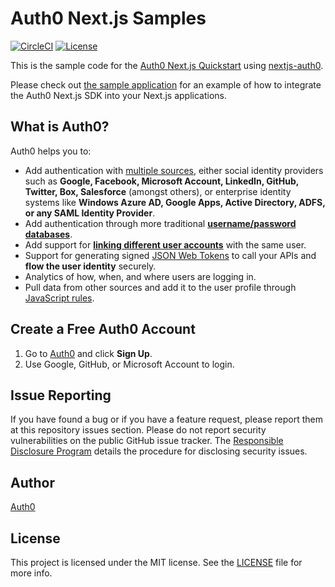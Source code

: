 # Auth0 Next.js Samples

[![CircleCI](https://img.shields.io/circleci/build/github/auth0-samples/auth0-nextjs-samples?style=flat-square)](https://circleci.com/gh/auth0-samples/auth0-nextjs-samples)
[![License](https://img.shields.io/:license-mit-blue.svg?style=flat)](https://opensource.org/licenses/MIT)

This is the sample code for the [Auth0 Next.js Quickstart](https://auth0.com/docs/quickstart/webapp/nextjs) using [nextjs-auth0](https://github.com/auth0/nextjs-auth0).

Please check out [the sample application](./Sample-01) for an example of how to integrate the Auth0 Next.js SDK into your Next.js applications.

## What is Auth0?

Auth0 helps you to:

* Add authentication with [multiple sources](https://auth0.com/docs/identityproviders), either social identity providers such as **Google, Facebook, Microsoft Account, LinkedIn, GitHub, Twitter, Box, Salesforce** (amongst others), or enterprise identity systems like **Windows Azure AD, Google Apps, Active Directory, ADFS, or any SAML Identity Provider**.
* Add authentication through more traditional **[username/password databases](https://auth0.com/docs/connections/database/custom-db)**.
* Add support for **[linking different user accounts](https://auth0.com/docs/users/user-account-linking)** with the same user.
* Support for generating signed [JSON Web Tokens](https://auth0.com/docs/tokens/json-web-tokens) to call your APIs and **flow the user identity** securely.
* Analytics of how, when, and where users are logging in.
* Pull data from other sources and add it to the user profile through [JavaScript rules](https://auth0.com/docs/rules).

## Create a Free Auth0 Account

1. Go to [Auth0](https://auth0.com) and click **Sign Up**.
2. Use Google, GitHub, or Microsoft Account to login.

## Issue Reporting

If you have found a bug or if you have a feature request, please report them at this repository issues section. Please do not report security vulnerabilities on the public GitHub issue tracker. The [Responsible Disclosure Program](https://auth0.com/responsible-disclosure-policy) details the procedure for disclosing security issues.

## Author

[Auth0](https://auth0.com)

## License

This project is licensed under the MIT license. See the [LICENSE](./LICENSE) file for more info.
